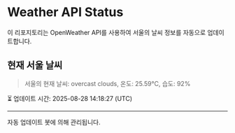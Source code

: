 
# Weather API Status

이 리포지토리는 OpenWeather API를 사용하여 서울의 날씨 정보를 자동으로 업데이트합니다.

## 현재 서울 날씨
> 서울의 현재 날씨: overcast clouds, 온도: 25.59°C, 습도: 92%

⏳ 업데이트 시간: 2025-08-28 14:18:27 (UTC)

---
자동 업데이트 봇에 의해 관리됩니다.
